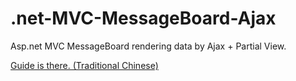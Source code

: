 # .net-MVC-MessageBoard-Ajax
Asp.net MVC MessageBoard rendering data by Ajax + Partial View.<br />

<p><a target="_blank" href="http://chilin99999.tumblr.com/post/145296661300/mvc%E9%9D%9E%E5%90%8C%E6%AD%A5%E8%B3%87%E6%96%99%E5%88%B7%E6%96%B0%E8%88%87%E5%88%86%E9%A0%81%E5%88%87%E6%8F%9Bajax-partial-view">Guide is there. (Traditional Chinese)</a></p>

